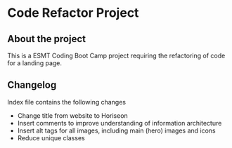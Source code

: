 # Code Refactor Project
## About the project
This is a ESMT Coding Boot Camp project requiring the refactoring of code for a landing page.
## Changelog
Index file contains the following changes
* Change title from website to Horiseon
* Insert comments to improve understanding of information architecture
* Insert alt tags for all images, including main (hero) images and icons
* Reduce unique classes  
